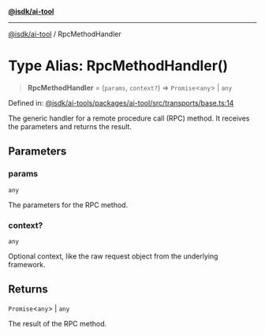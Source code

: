 [**@isdk/ai-tool**](../README.md)

***

[@isdk/ai-tool](../globals.md) / RpcMethodHandler

# Type Alias: RpcMethodHandler()

> **RpcMethodHandler** = (`params`, `context?`) => `Promise`\<`any`\> \| `any`

Defined in: [@isdk/ai-tools/packages/ai-tool/src/transports/base.ts:14](https://github.com/isdk/ai-tool.js/blob/d0765f898f217d97c57c6949502b4a7bef5dce5e/src/transports/base.ts#L14)

The generic handler for a remote procedure call (RPC) method.
It receives the parameters and returns the result.

## Parameters

### params

`any`

The parameters for the RPC method.

### context?

`any`

Optional context, like the raw request object from the underlying framework.

## Returns

`Promise`\<`any`\> \| `any`

The result of the RPC method.
